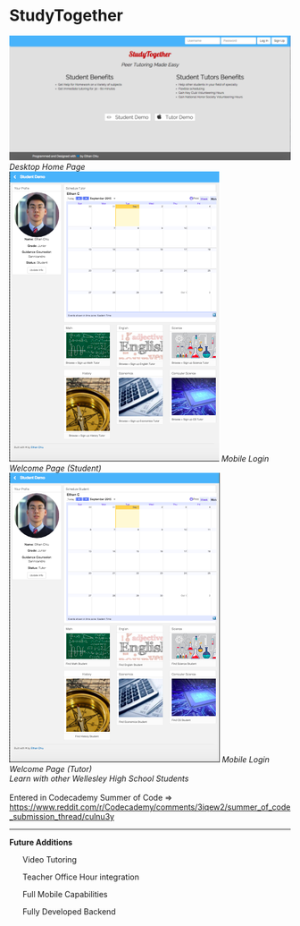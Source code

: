 # StudyTogether
<img src="img/screenshot1.png"></img>
<i>Desktop Home Page</i>
<br>
<img src="img/screenshot2.png"></img>
<i>Mobile Login Welcome Page (Student)</i>
<br>
<img src="img/screenshot3.png"></img>
<i>Mobile Login Welcome Page (Tutor)</i>
<br>
<i>Learn with other Wellesley High School Students</i>
<br><br>
Entered in Codecademy Summer of Code => https://www.reddit.com/r/Codecademy/comments/3iqew2/summer_of_code_submission_thread/culnu3y
<hr>
<b>Future Additions</b>
<ul>Video Tutoring</ul>
<ul>Teacher Office Hour integration</ul>
<ul>Full Mobile Capabilities</ul>
<ul>Fully Developed Backend</ul>

